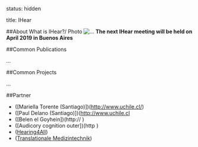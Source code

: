 status: hidden

title: IHear

##About
 What is IHear?/ Photo ![...](....jpg)
 **The next IHear meeting will be held on April 2019 in Buenos Aires** 


##Common Publications

...

##Common Projects

...


##Partner
* ([Mariella Torente (Santiago)])(http://www.uchile.cl/)
* ([Paul Delano (Santiago)])(http://www.uchile.cl
* ([Belen el Goyhein])(http://  )
* ([Audicory cognition outer])(http  )
* ([Hearing4All](http://hearing4all.eu/EN/))
* ([Translationale Medizintechnik](https://www.item.fraunhofer.de/de/angebot/medizintechnik.html/))

